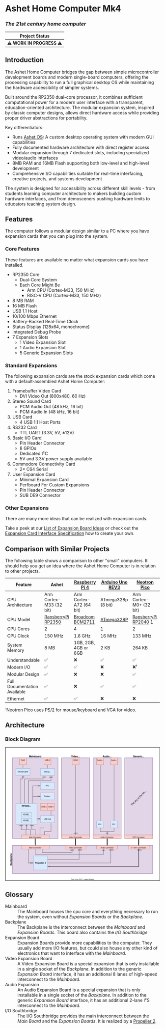 # Ashet Home Computer Mk4

### _The 21st century home computer_

| Project Status           |
| ------------------------ |
| ⚠️ **WORK IN PROGRESS** ⚠️ |

## Introduction

The Ashet Home Computer bridges the gap between simple microcontroller development boards and modern single-board computers, offering the processing capability to run a full graphical desktop OS while maintaining the hardware accessibility of simpler systems.

Built around the RP2350 dual-core processor, it combines sufficient computational power for a modern user interface with a transparent, education-oriented architecture. The modular expansion system, inspired by classic computer designs, allows direct hardware access while providing proper driver abstractions for portability.

Key differentiators:

- Runs [Ashet OS](https://github.com/Ashet-Technologies/Ashet-OS): A custom desktop operating system with modern GUI capabilities
- Fully documented hardware architecture with direct register access
- Modular expansion through 7 dedicated slots, including specialized video/audio interfaces
- 8MB RAM and 16MB Flash supporting both low-level and high-level development
- Comprehensive I/O capabilities suitable for real-time interfacing, creative projects, and systems development

The system is designed for accessibility across different skill levels - from students learning computer architecture to makers building custom hardware interfaces, and from demosceners pushing hardware limits to educators teaching system design.

## Features

The computer follows a modular design similar to a PC where you have expansion cards that you can plug into the system.

### Core Features

These features are available no matter what expansion cards you have installed.

- RP2350 Core
  - Dual-Core System
  - Each Core Might Be
    - Arm CPU (Cortex-M33, 150 MHz)
    - RISC-V CPU (Cortex-M33, 150 MHz)
- 8 MB RAM
- 16 MB Flash
- USB 1.1 Host
- 10/100 Mbps Ethernet
- Battery-Backed Real-Time Clock
- Status Display (128x64, monochrome)
- Integrated Debug Probe
- 7 Expansion Slots
  - 1 Video Expansion Slot
  - 1 Audio Expansion Slot
  - 5 Generic Expansion Slots

### Standard Expansions

The following expansion cards are the stock expansion cards which come with a default-assembled Ashet Home Computer:

1. Framebuffer Video Card
    - DVI Video Out (800x480, 60 Hz)
2. Stereo Sound Card
    - PCM Audio Out (48 kHz, 16 bit)
    - PCM Audio In (48 kHz, 16 bit)
3. USB Card
    - 4 USB 1.1 Host Ports
4. RS232 Card
    - TTL UART (3.3V, 5V, ±12V)
5. Basic I/O Card
    - Pin Header Connector
    - 8 GPIOs
    - Dedicated I²C
    - 5V and 3.3V power supply available
6. Commodore Connectivity Card
    - 2× C64 Serial
7. User Expansion Card
    - Minimal Expansion Card
    - Perfboard For Custom Expansions
    - Pin Header Connector
    - SUB DE9 Connector

### Other Expansions

There are many more ideas that can be realized with expansion cards.

Take a peek at our [List of Expansion Board Ideas](Concept/Expansion%20Boards.md) or check out the [Expansion Card Interface Specification](Specs/Expansion%20Bus.md) how to create your own.

## Comparison with Similar Projects

The following table shows a comparison to other "small" computers. It should help you get an idea where the Ashet Home Computer is in relation to other projects.

| Feature                      | Ashet                                                              | [Raspberry Pi 4](https://www.raspberrypi.com/products/raspberry-pi-4-model-b/specifications/)   | [Arduino Uno REV3](https://store.arduino.cc/products/arduino-uno-rev3) | [Neotron Pico](https://github.com/neotron-Compute/neotron-Pico)                                                                   |
| ---------------------------- | ------------------------------------------------------------------ | ----------------------------------------------------------------------------------------------- | ---------------------------------------------------------------------- | --------------------------------------------------------------------------------------------------------------------------------- |
| CPU Architecture             | Arm Cortex-M33 (32 bit)                                            | Arm Cortex-A72 (64 bit)                                                                         | ATmega328p (8 bit)                                                     | Arm Cortex-M0+ (32 bit)                                                                                                           |
| CPU Model                    | [RapsberryPi RP2350](https://www.raspberrypi.com/products/rp2350/) | [Broadcom BCM2711](https://www.raspberrypi.com/documentation/computers/processors.html#bcm2711) | [ATmega328P](https://www.microchip.com/en-us/product/atmega328p)       | [RapsberryPi RP2040](https://www.raspberrypi.com/products/rp2040/)                                                              1 |
| CPU Cores                    | 2                                                                  | 4                                                                                               | 1                                                                      | 2                                                                                                                                 |
| CPU Clock                    | 150 MHz                                                            | 1.8 GHz                                                                                         | 16 MHz                                                                 | 133 MHz                                                                                                                           |
| System Memory                | 8 MB                                                               | 1GB, 2GB, 4GB or 8GB                                                                            | 2 KB                                                                   | 264 KB                                                                                                                            |
| Understandable               | ✅                                                                  | ❌                                                                                               | ✅                                                                      | ✅                                                                                                                                 |
| Modern I/O                   | ✅                                                                  | ✅                                                                                               | ❌                                                                      | ❌¹                                                                                                                                |
| Modular Design               | ✅                                                                  | ❌                                                                                               | ❌                                                                      | ✅                                                                                                                                 |
| Full Documentation Available | ✅                                                                  | ❌                                                                                               | ✅                                                                      | ✅                                                                                                                                 |
| Ethernet                     | ✅                                                                  | ✅                                                                                               | ❌                                                                      | ❌                                                                                                                                 |

¹Neotron Pico uses PS/2 for mouse/keyboard and VGA for video.

## Architecture

### Block Diagram

![Block Diagram](Concept/Block%20Diagram%20Gen2.svg)

## Glossary

<dl>
  <dt>Mainboard</dt>
  <dd>The Mainboard houses the cpu core and everything necessary to run the system, even without <em>Expansion Boards</em> or the <em>Backplane</em>.</dd>

  <dt>Backplane</dt>
  <dd>The Backplane is the interconnect between the <em>Mainboard</em> and <em>Expansion Boards</em>. This board also contains the <em>I/O Southbridge</em></dd>

  <dt>Expansion Board</dt>
  <dd>Expansion Boards provide more capabilities to the computer. They usually add more I/O features, but could also house any other kind of electronics that want to interface with the <em>Mainboard</em>.</dd>

  <dt>Video Expansion Board</dt>
  <dd>A Video Expansion Board is a special expansion that is only installable in a single socket of the <em>Backplane</em>. In addition to the generic <em>Expansion Board</em> interface, it has an additional 8 lanes of high-speed interconnect to the <em>Mainboard</em>.</dd>
  
  <dt>Audio Expansion</dt>
  <dd>An Audio Expansion Board is a special expansion that is only installable in a single socket of the <em>Backplane</em>. In addition to the generic <em>Expansion Board</em> interface, it has an additional 2-lane I²S interconnect to the <em>Mainboard</em>.</dd>

  <dt>I/O Southbridge</dt>
  <dd>The I/O Southbridge provides the main interconnect between the <em>Main Board</em> and the <em>Expansion Boards</em>. It is realized by a <a href="https://www.parallax.com/propeller-2/">Propeller 2</a>.</dd>
</dl>

